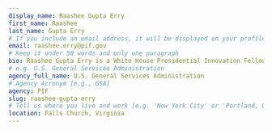 ```yaml
---
display_name: Raashee Gupta Erry
first_name: Raashee
last_name: Gupta Erry
# If you include an email address, it will be displayed on your profile page
email: raashee.erry@pif.gov
# Keep it under 50 words and only one paragraph
bio: Raashee Gupta Erry is a White House Presidential Innovation Fellow and serves as Senior Advisor for Platforms and AdTech at the Federal Trade Commission. She brings 18 years of digital marketing, communications and advertising experience to the federal government.
# e.g. U.S. General Services Administration
agency_full_name: U.S. General Services Administration
# Agency Acronym [e.g., GSA]
agency: PIF
slug: raashee-gupta-erry
# Tell us where you live and work [e.g. 'New York City' or 'Portland, OR']
location: Falls Church, Virginia
---
```

